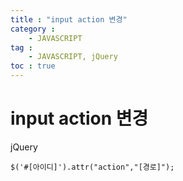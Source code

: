 ```yaml
---
title : "input action 변경"
category :
    - JAVASCRIPT
tag :
    - JAVASCRIPT, jQuery
toc : true
---
```


# input action 변경

jQuery

```
$('#[아이디]').attr("action","[경로]");
```